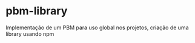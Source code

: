 # pbm-library
Implementação de um PBM para uso global nos projetos, criação de uma library usando npm
